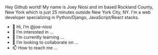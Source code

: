 Hey Github world! My name is Joey Niosi and im based Rockland County, New York which is just 25 minutes outside New York City, NY. I'm a web developer specializing in Python/Django, JavaScript/React stacks.



- 👋 Hi, I’m @joe-niosi
- 👀 I’m interested in ...
- 🌱 I’m currently learning ...
- 💞️ I’m looking to collaborate on ...
- 📫 How to reach me ...

<!---
joe-niosi/joe-niosi is a ✨ special ✨ repository because its `README.md` (this file) appears on your GitHub profile.
You can click the Preview link to take a look at your changes.
--->
